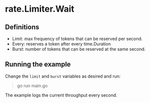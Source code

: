# rate.Limiter.Wait

## Definitions

- Limit: max frequency of tokens that can be reserved per second.
- Every: reserves a token after every time.Duration
- Burst: number of tokens that can be reserved at the same second.

## Running the example

Change the `limit` and `burst` variables as desired and run:

> go run main.go

The example logs the current throughput every second.
